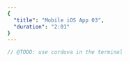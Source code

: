 ```yaml
---
{
  "title": "Mobile iOS App 03",
  "duration": "2:01"
}
---
```


```js
// @TODO: use cordova in the terminal
```

